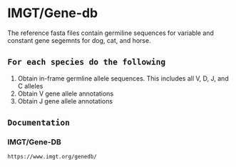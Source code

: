 # IMGT/Gene-db 
The reference fasta files contain germiline sequences for variable and constant gene segemnts for dog, cat, and horse.
## `For each species do the following`
1) Obtain in-frame germline allele sequences. This includes all V, D, J, and C alleles
2) Obtain V gene allele annotations
3) Obtain J gene allele annotations
## `Documentation`
### IMGT/Gene-DB
```
https://www.imgt.org/genedb/
```

